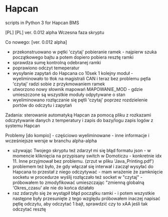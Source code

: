 # Hapcan
scripts in Python 3 for Hapcan BMS

[PL]
[PL] ver. 0.012 alpha Wczesna faza skryptu

Co nowego: [ver. 0.012 alpha]

- przekonstruowano w pętki 'czytaj' pobieranie ramek - najpierw szuka początkowego bajtu a potem dopiero pobiera resztę ramki
- sprawdza sumę kontrolną odebranej ramki
- poprawiono odczyt temeperatur
- wysyłanie zapytań do Hapcana co 10sek 1 kolejny moduł - wyeliminowało to tłok na magistrali CAN i teraz bez problemu pętla 'czytaj' radzi sobie z przykmowaniem ramek
- utworzono nowy słownik mapowań MAPOWANIE_MOD - gdzie umieszczone są wszystkie moduły odpytywane o stan
- wyeliminowano rozłączanie się pętli 'czytaj' poprzez rozdzielenie portów do odczytu i zapytań


Zadania: sterowanie automatyką Hapcan za pomocą pliku z rozkazami odczytywanie danych z temperatury i zapis do bazy/logu zapis logów z systemu Hapcan

Problemy [do kompio] - częściowo wyeliminowane - inne informacje i wcześniejsze wersje w branchu alpha-alpha

- używając Twojego skryptu też zdarzył mi się błąd formatu json - w momencie kliknięcia na przypisany switch w Domoticzu - konkretnie idx 11. Inne przyjmował bez problemu. (zrzut w pliku 'Java_Printing.pdf')
- problemem też było, że gdy włączał się interwał i zaczął wysyłać do Hapcana to przestał z niego odczytywać - mam wrażenie że zamknięcie socketu w procedurze wyślij rozłączało też socket w "czytaj" - próbowałem to zmodyfikować umieszczając "zmienną globalną 'Okres_czasu' ale nie do końca działało
- raz zdarzyło się że wystąpił błąd początku ramki - i potem wszystkie następne były przesunięte z tego względu próbowałem inaczej  napisać pętlę odczytu, aby odczytać 1 bajt, sprawdzić czy to xAA jeśli tak odczytać resztę 

